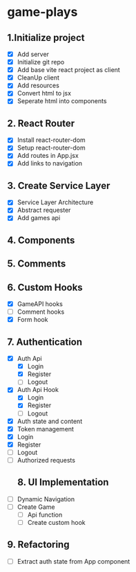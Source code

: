 # game-plays

## 1.Initialize project
- [X] Add server
- [X] Initialize git repo
- [X] Add base vite react project as client
- [X] CleanUp client
- [X] Add resources
- [X] Convert html to jsx
- [X] Seperate html into components
## 2. React Router
- [X] Install react-router-dom
- [X] Setup react-router-dom
- [X] Add routes in App.jsx
- [X] Add links to navigation
## 3. Create Service Layer
- [X] Service Layer Architecture
- [X] Abstract requester
- [X] Add games api
## 4. Components
## 5. Comments
## 6. Custom Hooks
- [X] GameAPI hooks
- [ ] Comment hooks 
- [X] Form hook
## 7. Authentication
- [X] Auth Api
  - [X] Login
  - [X] Register
  - [ ] Logout
- [X] Auth Api Hook
  - [X] Login
  - [X] Register
  - [ ] Logout
- [X] Auth state and content 
- [X] Token management
- [X] Login
- [X] Register
- [ ] Logout
- [ ] Authorized requests
  ## 8. UI Implementation
- [ ] Dynamic Navigation
- [ ] Create Game
  - [ ] Api function
  - [ ] Create custom hook 
## 9. Refactoring
- [ ] Extract auth state from App component
